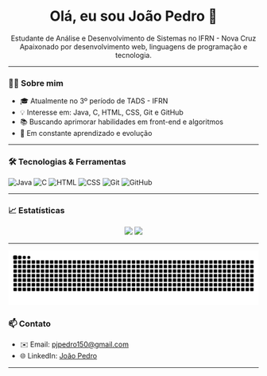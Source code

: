<h1 align="center">Olá, eu sou João Pedro 👋</h1>

<p align="center">
  Estudante de Análise e Desenvolvimento de Sistemas no IFRN - Nova Cruz<br>
  Apaixonado por desenvolvimento web, linguagens de programação e tecnologia.
</p>

---

### 👨‍💻 Sobre mim
- 🎓 Atualmente no 3º período de TADS - IFRN
- 💡 Interesse em: Java, C, HTML, CSS, Git e GitHub
- 📚 Buscando aprimorar habilidades em front-end e algoritmos
- 🚀 Em constante aprendizado e evolução

---

### 🛠️ Tecnologias & Ferramentas
![Java](https://img.shields.io/badge/Java-ED8B00?style=for-the-badge&logo=java&logoColor=white)
![C](https://img.shields.io/badge/C-00599C?style=for-the-badge&logo=c&logoColor=white)
![HTML](https://img.shields.io/badge/HTML5-E34F26?style=for-the-badge&logo=html5&logoColor=white)
![CSS](https://img.shields.io/badge/CSS3-1572B6?style=for-the-badge&logo=css3&logoColor=white)
![Git](https://img.shields.io/badge/Git-F05032?style=for-the-badge&logo=git&logoColor=white)
![GitHub](https://img.shields.io/badge/GitHub-100000?style=for-the-badge&logo=github&logoColor=white)

---

### 📈 Estatísticas
<div align="center">
  <img height="160em" src="https://github-readme-stats.vercel.app/api?username=J0a0p3dr067&show_icons=true&theme=holi" />
  <img height="160em" src="https://github-readme-stats.vercel.app/api/top-langs/?username=J0a0p3dr067&layout=compact&theme=holi" />
  
</div>

---

![snake gif](https://github.com/J0a0p3dr067/J0a0p3dr067/blob/output/github-contribution-grid-snake.svg)


### 📫 Contato
- ✉️ Email: pjpedro150@gmail.com
- 🌐 LinkedIn: [João Pedro](https://www.linkedin.com/in/joão-pedro-69384b335/)

---



